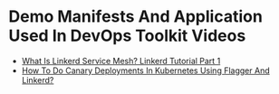 # Demo Manifests And Application Used In DevOps Toolkit Videos

* [What Is Linkerd Service Mesh? Linkerd Tutorial Part 1](https://youtu.be/mDC3KA_6vfg)
* [How To Do Canary Deployments In Kubernetes Using Flagger And Linkerd?](https://youtu.be/NrytqS43dgw)
